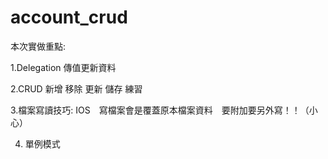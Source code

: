 # account_crud



本次實做重點:

1.Delegation 傳值更新資料


2.CRUD 新增 移除 更新 儲存 練習


3.檔案寫讀技巧: IOS　寫檔案會是覆蓋原本檔案資料　要附加要另外寫！！（小心）


4. 單例模式
